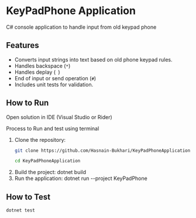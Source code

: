 # KeyPadPhone Application

C# console application to handle input from old keypad phone

## Features

- Converts input strings into text based on old phone keypad rules.
- Handles backspace (`*`)
- Handles deplay (` `)
- End of input or send operation (`#`)
- Includes unit tests for validation.

## How to Run
Open solution in IDE (Visual Studio or Rider)

Process to Run and test using terminal

1. Clone the repository:
   ```bash
   git clone https://github.com/Hasnain-Bukhari/KeyPadPhoneApplication.git
   
   cd KeyPadPhoneApplication

2. Build the project:
    dotnet build
3. Run the application:
    dotnet run --project KeyPadPhone

## How to Test
    dotnet test